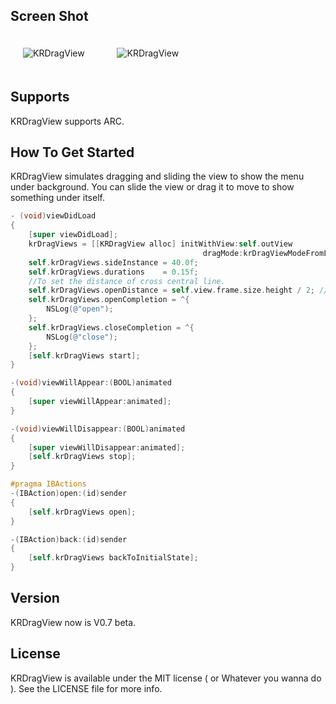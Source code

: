 ## Screen Shot

<img src="https://dl.dropbox.com/u/83663874/GitHubs/KRDrageView-1.png" alt="KRDragView" title="KRDragView" style="margin: 20px;" class="center" /> &nbsp;
<img src="https://dl.dropbox.com/u/83663874/GitHubs/KRDrageView-2.png" alt="KRDragView" title="KRDragView" style="margin: 20px;" class="center" />

## Supports

KRDragView supports ARC.

## How To Get Started

KRDragView simulates dragging and sliding the view to show the menu under background. You can slide the view or drag it to move to show something under itself.

``` objective-c
- (void)viewDidLoad
{
    [super viewDidLoad];
    krDragViews = [[KRDragView alloc] initWithView:self.outView
                                           dragMode:krDragViewModeFromLeftToRight];
    self.krDragViews.sideInstance = 40.0f;
    self.krDragViews.durations    = 0.15f;
    //To set the distance of cross central line.
    self.krDragViews.openDistance = self.view.frame.size.height / 2; //80.0f
    self.krDragViews.openCompletion = ^{
        NSLog(@"open");
    };
    self.krDragViews.closeCompletion = ^{
        NSLog(@"close");
    };
    [self.krDragViews start];
}

-(void)viewWillAppear:(BOOL)animated
{
    [super viewWillAppear:animated];
}

-(void)viewWillDisappear:(BOOL)animated
{
    [super viewWillDisappear:animated];
    [self.krDragViews stop];
}

#pragma IBActions
-(IBAction)open:(id)sender
{
    [self.krDragViews open];
}

-(IBAction)back:(id)sender
{
    [self.krDragViews backToInitialState];
}
```

## Version

KRDragView now is V0.7 beta.

## License

KRDragView is available under the MIT license ( or Whatever you wanna do ). See the LICENSE file for more info.
